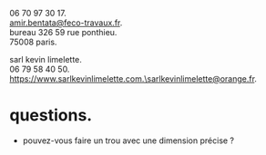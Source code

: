 06 70 97 30 17.\
amir.bentata@feco-travaux.fr.\
bureau 326 59 rue ponthieu.\
75008 paris.

sarl kevin limelette.\
06 79 58 40 50.\
https://www.sarlkevinlimelette.com.\sarlkevinlimelette@orange.fr.

# questions.

- pouvez-vous faire un trou avec une dimension précise ?
